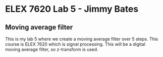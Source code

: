 # ELEX 7620 Lab 5 - Jimmy Bates
## Moving average filter 

This is my lab 5 where we create a moving average filter over 5 steps. This course is ELEX 7620 which is signal processing. This will be a digital moving average filter, so z-transform is used. 
